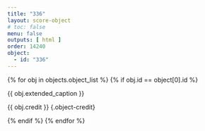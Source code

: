 ```yaml
---
title: "336"
layout: score-object
# toc: false
menu: false
outputs: [ html ]
order: 14240
object:
  - id: "336"
---
```


{% for obj in objects.object_list %}
{% if obj.id == object[0].id %}

{{ obj.extended_caption }}

{{ obj.credit }} {.object-credit}

{% endif %}
{% endfor %}
